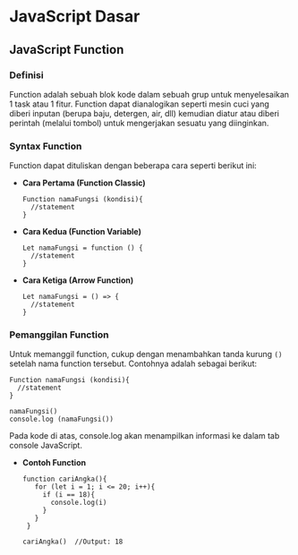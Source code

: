 # JavaScript Dasar

## JavaScript Function

### Definisi

Function adalah sebuah blok kode dalam sebuah grup untuk menyelesaikan 1 task atau 1 fitur. Function dapat dianalogikan seperti mesin cuci yang diberi inputan (berupa baju, detergen, air, dll) kemudian diatur atau diberi perintah (melalui tombol) untuk mengerjakan sesuatu yang diinginkan.

### Syntax Function

Function dapat dituliskan dengan beberapa cara seperti berikut ini:

- **Cara Pertama (Function Classic)**

  ```
  Function namaFungsi (kondisi){
    //statement
  }
  ```

- **Cara Kedua (Function Variable)**

  ```
  Let namaFungsi = function () {
    //statement
  }
  ```

- **Cara Ketiga (Arrow Function)**

  ```
  Let namaFungsi = () => {
    //statement
  }
  ```
  
 ### Pemanggilan Function
  
 Untuk memanggil function, cukup dengan menambahkan tanda kurung `()` setelah nama function tersebut. Contohnya adalah sebagai berikut:
  
 ```
 Function namaFungsi (kondisi){
   //statement
 }
  
 namaFungsi()
 console.log (namaFungsi())
 ```
  
 Pada kode di atas, console.log akan menampilkan informasi ke dalam tab console JavaScript.
 
 - **Contoh Function**
   
   ```
   function cariAngka(){
      for (let i = 1; i <= 20; i++){
        if (i == 18){
          console.log(i)
        }
      }
    }

   cariAngka()  //Output: 18
   ```
